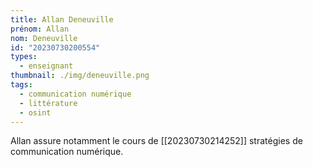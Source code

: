 ```yaml
---
title: Allan Deneuville
prénom: Allan
nom: Deneuville
id: "20230730200554"
types:
  - enseignant
thumbnail: ./img/deneuville.png
tags:
  - communication numérique
  - littérature
  - osint
---
```


Allan assure notamment le cours de [[20230730214252]] stratégies de communication numérique. 